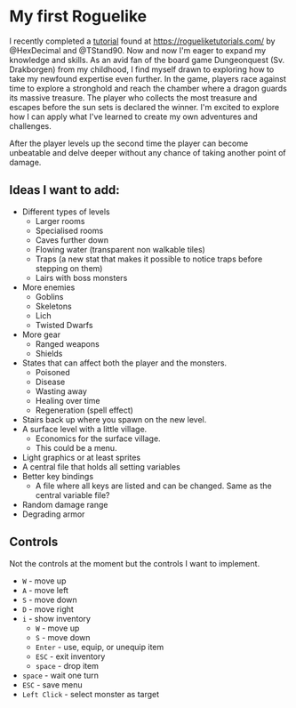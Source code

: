 # My first Roguelike
I recently completed a [tutorial](https://rogueliketutorials.com/tutorials/tcod/v2/) found at https://rogueliketutorials.com/ by @HexDecimal and @TStand90. Now and now I'm eager to expand my knowledge and skills. As an avid fan of the board game Dungeonquest (Sv. Drakborgen) from my childhood, I find myself drawn to exploring how to take my newfound expertise even further. In the game, players race against time to explore a stronghold and reach the chamber where a dragon guards its massive treasure. The player who collects the most treasure and escapes before the sun sets is declared the winner. I'm excited to explore how I can apply what I've learned to create my own adventures and challenges.

After the player levels up the second time the player can become unbeatable and delve deeper without any chance of taking another point of damage. 


## Ideas I want to add:
- Different types of levels
  - Larger rooms
  - Specialised rooms
  - Caves further down
  - Flowing water (transparent non walkable tiles)
  - Traps (a new stat that makes it possible to notice traps before stepping on them)
  - Lairs with boss monsters
- More enemies
  - Goblins
  - Skeletons
  - Lich
  - Twisted Dwarfs
- More gear
  - Ranged weapons
  - Shields
- States that can affect both the player and the monsters.
  - Poisoned
  - Disease
  - Wasting away
  - Healing over time
  - Regeneration (spell effect)
- Stairs back up where you spawn on the new level.
- A surface level with a little village.
  - Economics for the surface village.
  - This could be a menu.
- Light graphics or at least sprites
- A central file that holds all setting variables
- Better key bindings
  - A file where all keys are listed and can be changed. Same as the central variable file?
- Random damage range
- Degrading armor

## Controls
Not the controls at the moment but the controls I want to implement.

* `W` - move up
* `A` - move left
* `S` - move down
* `D` - move right
* `i` - show inventory
    * `W` - move up
    * `S` - move down
    * `Enter` - use, equip, or unequip item
    * `ESC` - exit inventory
    * `space` - drop item
* `space` - wait one turn
* `ESC` - save menu
* `Left Click` - select monster as target
